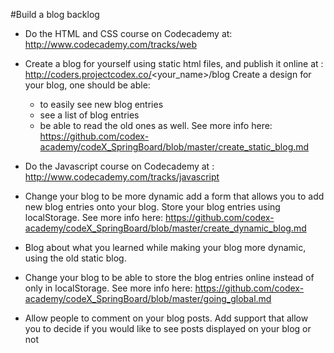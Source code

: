 #Build a blog backlog

* Do the HTML and CSS course on Codecademy at:
	http://www.codecademy.com/tracks/web
* Create a blog for yourself using static html files, and publish it online at : http://coders.projectcodex.co/<your_name>/blog Create a design for your blog, one should be able:
	* to easily see new blog entries
	* see a list of blog entries
	* be able to read the old ones as well. 
See more info here: 
	https://github.com/codex-academy/codeX_SpringBoard/blob/master/create_static_blog.md
* Do the Javascript course on Codecademy at : 
	http://www.codecademy.com/tracks/javascript

* Change your blog to be more dynamic add a form that allows you to add new blog entries onto your blog. Store your blog entries using localStorage. See more info here: https://github.com/codex-academy/codeX_SpringBoard/blob/master/create_dynamic_blog.md

* Blog about what you learned while making your blog more dynamic, using the old static blog.

* Change your blog to be able to store the blog entries online instead of only in localStorage. See more info here: https://github.com/codex-academy/codeX_SpringBoard/blob/master/going_global.md
* Allow people to comment on your blog posts. Add support that allow you to decide if you would like to see posts displayed on your blog or not
